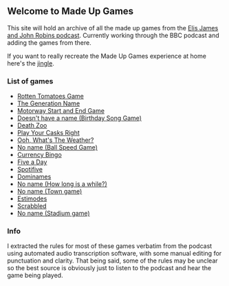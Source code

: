 ## Welcome to Made Up Games

This site will hold an archive of all the made up games from the [Elis James and John Robins podcast](https://www.bbc.co.uk/programmes/m0005fdz/episodes/downloads). Currently working through the BBC podcast and adding the games from there.

If you want to really recreate the Made Up Games experience at home here's the [jingle](audio/jingle.mp3).

### List of games

- [Rotten Tomatoes Game](games/rottentomatoesgame.md)
- [The Generation Name](games/generationname.md)
- [Motorway Start and End Game](games/motorwaystartendgame.md)
- [Doesn't have a name (Birthday Song Game)](games/birthdaysonggame.md)
- [Death Zoo](games/deathzoo.md)
- [Play Your Casks Right](games/playyourcasksright.md)
- [Ooh, What's The Weather?](games/oohwhatstheweather.md)
- [No name (Ball Speed Game)](games/ballspeedgame.md)
- [Currency Bingo](games/currencybingo.md)
- [Five a Day](games/fiveaday.md)
- [Spotifive](games/spotifive.md)
- [Dominames](games/dominames.md)
- [No name (How long is a while?)](games/howlongisawhile.md)
- [No name (Town game)](games/towngame.md)
- [Estimodes](games/estimodes.md)
- [Scrabbled](games/scrabbled.md)
- [No name (Stadium game)](games/stadiumgame.md)


### Info
I extracted the rules for most of these games verbatim from the podcast using automated audio transcription software, with some manual editing for punctuation and clarity. That being said, some of the rules may be unclear so the best source is obviously just to listen to the podcast and hear the game being played.
